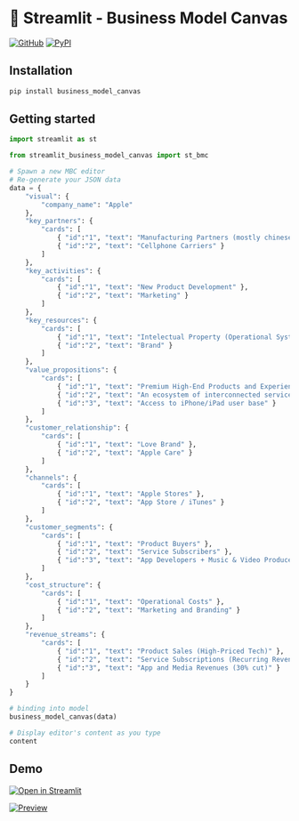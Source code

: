 # 📝 Streamlit - Business Model Canvas

[![GitHub][github_badge]][github_link] [![PyPI][pypi_badge]][pypi_link] 

## Installation

```sh
pip install business_model_canvas
```

## Getting started

```python
import streamlit as st

from streamlit_business_model_canvas import st_bmc

# Spawn a new MBC editor
# Re-generate your JSON data
data = {
    "visual": {
        "company_name": "Apple"
    },
    "key_partners": {
        "cards": [
            { "id":"1", "text": "Manufacturing Partners (mostly chinese)" },
            { "id":"2", "text": "Cellphone Carriers" }
        ]
    },
    "key_activities": {
        "cards": [
            { "id":"1", "text": "New Product Development" },
            { "id":"2", "text": "Marketing" }
        ]
    },
    "key_resources": {
        "cards": [
            { "id":"1", "text": "Intelectual Property (Operational Systems, digital plataform, etc)" },
            { "id":"2", "text": "Brand" }
        ]
    },
    "value_propositions": {
        "cards": [
            { "id":"1", "text": "Premium High-End Products and Experience" },
            { "id":"2", "text": "An ecosystem of interconnected services" },
            { "id":"3", "text": "Access to iPhone/iPad user base" }
        ]
    },
    "customer_relationship": {
        "cards": [
            { "id":"1", "text": "Love Brand" },
            { "id":"2", "text": "Apple Care" }
        ]
    },
    "channels": {
        "cards": [
            { "id":"1", "text": "Apple Stores" },
            { "id":"2", "text": "App Store / iTunes" }
        ]
    },
    "customer_segments": {
        "cards": [
            { "id":"1", "text": "Product Buyers" },
            { "id":"2", "text": "Service Subscribers" },
            { "id":"3", "text": "App Developers + Music & Video Producers" }
        ]
    },
    "cost_structure": {
        "cards": [
            { "id":"1", "text": "Operational Costs" },
            { "id":"2", "text": "Marketing and Branding" }
        ]
    },
    "revenue_streams": {
        "cards": [
            { "id":"1", "text": "Product Sales (High-Priced Tech)" },
            { "id":"2", "text": "Service Subscriptions (Recurring Revenue)" },
            { "id":"3", "text": "App and Media Revenues (30% cut)" }
        ]
    }
}

# binding into model
business_model_canvas(data)

# Display editor's content as you type
content
```

## Demo

[![Open in Streamlit][share_badge]][share_link] 

[![Preview][share_img]][share_link]

[share_badge]: https://static.streamlit.io/badges/streamlit_badge_black_white.svg
[share_link]: https://share.streamlit.io/okld/streamlit-gallery/main?p=ace-editor
[share_img]: https://raw.githubusercontent.com/okld/streamlit-ace/main/preview.png

[github_badge]: https://badgen.net/badge/icon/GitHub?icon=github&color=black&label
[github_link]: https://github.com/okld/streamlit-ace

[pypi_badge]: https://badgen.net/pypi/v/streamlit-ace?icon=pypi&color=black&label
[pypi_link]: https://pypi.org/project/streamlit-ace